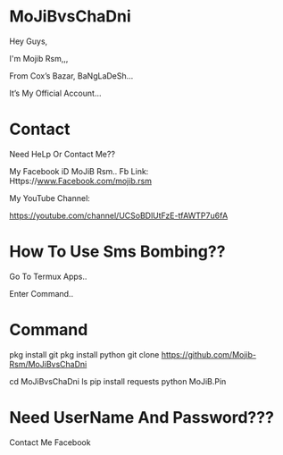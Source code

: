 # MoJiBvsChaDni

Hey Guys,

I'm Mojib Rsm,,,

From Cox’s Bazar, BaNgLaDeSh...

It’s My Official Account...

# Contact 

Need HeLp Or Contact Me??

My Facebook iD MoJiB Rsm..
Fb Link: Https://www.Facebook.com/mojib.rsm

My YouTube Channel: 

https://youtube.com/channel/UCSoBDlUtFzE-tfAWTP7u6fA


# How To Use Sms Bombing??

Go To Termux Apps..

Enter Command..

# Command

pkg install git 
pkg install python
git clone https://github.com/Mojib-Rsm/MoJiBvsChaDni

cd MoJiBvsChaDni
ls
pip install requests
python MoJiB.Pin


# Need UserName And Password???
Contact Me Facebook
